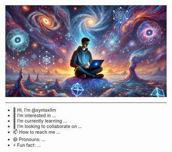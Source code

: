 
<div align="center">
  <img src="static/image1.png" alt="image" width="900"/>
</div>

---

- 👋 Hi, I’m @syntaxllm
- 👀 I’m interested in ...
- 🌱 I’m currently learning ...
- 💞️ I’m looking to collaborate on ...
- 📫 How to reach me ...
- 😄 Pronouns: ...
- ⚡ Fun fact: ...

<!---
syntaxllm/syntaxllm is a ✨ special ✨ repository because its `README.md` (this file) appears on your GitHub profile.
You can click the Preview link to take a look at your changes.
--->

